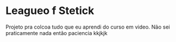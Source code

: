 # Leagueo f Stetick
Projeto pra colcoa tudo que eu aprendi do curso em video.
Não sei praticamente nada então paciencia kkjkjk
